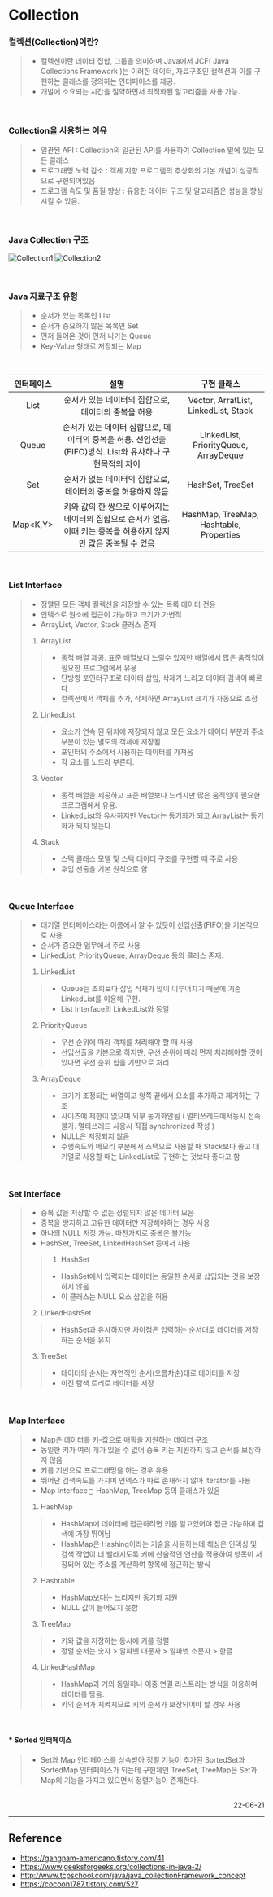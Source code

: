 # Collection

### 컬렉션(Collection)이란?
>- 컬렉션이란 데이터 집합, 그룹을 의미하며 Java에서 JCF( Java Collections Framework )는 이러한 데이터, 자료구조인 컬렉션과 이를 구현하는 클래스를 정의하는 인터페이스를 제공. 
>- 개발에 소요되는 시간을 절약하면서 최적화된 알고리즘을 사용 가능.

<br>

### Collection을 사용하는 이유
>- 일관된 API : Collection의 일관된 API를 사용하여 Collection 밑에 있는 모든 클래스
>- 프로그래밍 노력 감소 : 객체 지향 프로그램의 추상화의 기본 개념이 성공적으로 구현되어있음
>- 프로그램 속도 및 품질 향상 : 유용한 데이터 구조 및 알고리즘은 성능을 향상시킬 수 있음.  

<br>

### Java Collection 구조
![Collection1](./img/collection1.png)
![Collection2](./img/collection2.png)

<br>

### Java 자료구조 유형
>- 순서가 있는 목록인 List
>- 순서가 중요하지 않은 목록인 Set
>- 먼저 들어온 것이 먼저 나가는 Queue
>- Key-Value 형태로 저장되는 Map

<br>

|인터페이스|설명|구현 클래스|
|:---:|:---:|:---:|
|List<E>|순서가 있는 데이터의 집합으로, 데이터의 중복을 허용|Vector, ArratList, LinkedList, Stack|
|Queue<E>|순서가 있는 데이터 집합으로, 데이터의 중복을 허용. 선입선출(FIFO)방식. List와 유사하나 구현목적의 차이|LinkedList, PriorityQueue, ArrayDeque|
|Set<E>|순서가 없는 데이터의 집합으로, 데이터의 중복을 허용하지 않음|HashSet, TreeSet|
|Map<K,Y>|키와 값의 한 쌍으로 이루어지는 데이터의 집합으로 순서가 없음. 이때 키는 중복을 허용하지 않지만 값은 중복될 수 있음|HashMap, TreeMap, Hashtable, Properties|


<br>

### List Interface
>- 정렬된 모든 객체 컬렉션을 저장할 수 있는 목록 데이터 전용
>- 인덱스로 원소에 접근이 가능하고 크기가 가변적
>- ArrayList, Vector, Stack 클래스 존재
>
>1. ArrayList
>>- 동적 배열 제공. 표준 배열보다 느릴수 있지만 배열에서 많은 움직임이 필요한 프로그램에서 유용
>>- 단방향 포인터구조로 데이터 삽입, 삭제가 느리고 데이터 검색이 빠르다
>>- 컬렉션에서 객체를 추가, 삭제하면 ArrayList 크기가 자동으로 조정
>
>2. LinkedList
>>- 요소가 연속 된 위치에 저장되지 않고 모든 요소가 데이터 부분과 주소부분이 있는 별도의 객체에 저장됨
>>- 포인터의 주소에서 사용하는 데이터를 가져옴
>>- 각 요소를 노드라 부른다.
>
>3. Vector
>>- 동적 배열을 제공하고 표준 배열보다 느리지만 많은 움직임이 필요한 프로그램에서 유용.
>>- LinkedList와 유사하지만 Vector는 동기화가 되고 ArrayList는 동기화가 되지 않는다.
>
>4. Stack
>>- 스택 클래스 모델 및 스택 데이터 구조를 구현할 때 주로 사용
>>- 후입 선출을 기본 원칙으로 함

<br>

### Queue Interface
>- 대기열 인터페이스라는 이름에서 알 수 있듯이 선입선출(FIFO)을 기본적으로 사용
>- 순서가 중요한 업무에서 주로 사용
>- LinkedList, PriorityQueue, ArrayDeque 등의 클래스 존재.
>
>1. LinkedList
>>- Queue는 조회보다 삽입 삭제가 많이 이루어지기 때문에 기존 LinkedList를 이용해 구현.
>>- List Interface의 LinkedList와 동일
>
>2. PriorityQueue 
>>- 우선 순위에 따라 객체를 처리해야 할 때 사용
>>- 선입선출을 기본으로 하지만, 우선 순위에 따라 먼저 처리해야할 것이 있다면 우선 순위 힙을 기반으로 처리
>
>3. ArrayDeque
>>- 크기가 조정되는 배열이고 양쪽 끝에서 요소를 추가하고 제거하는 구조
>>- 사이즈에 제한이 없으며 외부 동기화안됨 ( 멀티쓰레드에서동시 접속 불가. 멀티쓰레드 사용시 직접 synchronized 작성 )
>>- NULL은 저장되지 않음
>>- 수행속도와 메모리 부분에서 스택으로 사용할 때 Stack보다 좋고 대기열로 사용할 때는 LinkedList로 구현하는 것보다 좋다고 함

<br>

### Set Interface
>- 중복 값을 저장할 수 없는 정렬되지 않은 데이터 모음
>- 중복을 방지하고 고유한 데이터만 저장해야하는 경우 사용
>- 하나의 NULL 저장 가능. 마찬가지로 중복은 불가능
>- HashSet, TreeSet, LinkedHashSet 등에서 사용
>
>>1. HashSet
>>- HashSet에서 입력되는 데이터는 동일한 순서로 삽입되는 것을 보장하지 않음
>>- 이 클래스는 NULL 요소 삽입을 허용
>
>2. LinkedHashSet
>>- HashSet과 유사하지만 차이점은 입력하는 순서대로 데이터를 저장하는 순서을 유지
>
>3. TreeSet
>>- 데이터의 순서는 자연적인 순서(오름차순)대로 데이터를 저장
>>- 이진 탐색 트리로 데이터를 저장

<br>

### Map Interface
>- Map은 데이터를 키-값으로 매핑을 지원하는 데이터 구조
>- 동일한 키가 여러 개가 있을 수 없어 중복 키는 지원하지 않고 순서를 보장하지 않음
>- 키를 기반으로 프로그래밍을 하는 경우 유용
>- 뛰어난 검색속도를 가지며 인덱스가 따로 존재하지 않아 iterator를 사용
>- Map Interface는 HashMap, TreeMap 등의 클래스가 있음
>
>1. HashMap
>>- HashMap에 데이터에 접근하려면 키를 알고있어야 접근 가능하며 검색에 가장 뛰어남
>>- HashMap은 Hashing이라는 기술을 사용하는데 해싱은 인덱싱 및 검색 작업이 더 빨라지도록 키에 산술적인 연산을 적용하여 항목이 저장되어 있는 주소를 계산하여 항목에 접근하는 방식
>
>2. Hashtable
>>- HashMap보다는 느리지만 동기화 지원
>>- NULL 값이 들어오지 못함
>
>3. TreeMap
>>- 키와 값을 저장하는 동시에 키를 정렬
>>- 정렬 순서는 숫자 > 알파벳 대문자 > 알파벳 소문자 > 한글
>
>4. LinkedHashMap
>>- HashMap과 거의 동일하나 이중 연결 리스트라는 방식을 이용하여 데이터를 담음. 
>>- 키의 순서가 지켜지므로 키의 순서가 보장되어야 할 경우 사용

<br>

#### \* Sorted 인터페이스
>- Set과 Map 인터페이스를 상속받아 정렬 기능이 추가된 SortedSet과 SortedMap 인터페이스가 되는데 구현체인 TreeSet, TreeMap은 Set과 Map의 기능을 가지고 있으면서 정렬기능이 존재한다.

<br>

<div style="text-align: right">22-06-21</div>

-------

## Reference
- https://gangnam-americano.tistory.com/41
- https://www.geeksforgeeks.org/collections-in-java-2/ 
- http://www.tcpschool.com/java/java_collectionFramework_concept
- https://cocoon1787.tistory.com/527
